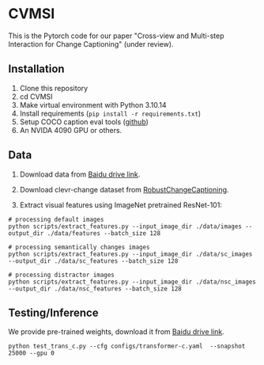 # CVMSI

This is the Pytorch code for our paper "Cross-view and Multi-step Interaction for Change Captioning" (under review).



## Installation
1. Clone this repository
2. cd CVMSI
1. Make virtual environment with Python 3.10.14
2. Install requirements (`pip install -r requirements.txt`)
3. Setup COCO caption eval tools ([github](https://github.com/mtanti/coco-caption)) 
4. An NVIDA 4090 GPU or others.

## Data
1. Download data from [Baidu drive link](https://pan.baidu.com/s/1GmLNwCE-jo-qoYpteJYsqQ?pwd=s257).

2. Download clevr-change dataset from [RobustChangeCaptioning](https://github.com/Seth-Park/RobustChangeCaptioning).

3. Extract visual features using ImageNet pretrained ResNet-101:
```
# processing default images
python scripts/extract_features.py --input_image_dir ./data/images --output_dir ./data/features --batch_size 128

# processing semantically changes images
python scripts/extract_features.py --input_image_dir ./data/sc_images --output_dir ./data/sc_features --batch_size 128

# processing distractor images
python scripts/extract_features.py --input_image_dir ./data/nsc_images --output_dir ./data/nsc_features --batch_size 128
```

## Testing/Inference
We provide pre-trained weights, download it from [Baidu drive link](https://pan.baidu.com/s/1u8oOEwKVc-tKsOOJrV2O4A?pwd=48ii).
```
python test_trans_c.py --cfg configs/transformer-c.yaml  --snapshot 25000 --gpu 0
```
